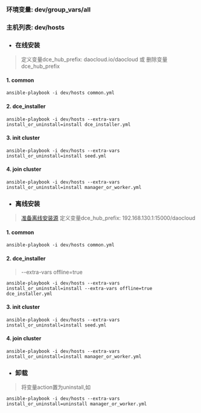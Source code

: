 ### 环境变量: dev/group_vars/all ###
### 主机列表: dev/hosts ###

- ### 在线安装 ###
> 定义变量dce_hub_prefix: daocloud.io/daocloud 或 删除变量dce_hub_prefix
#### 1. common ####
```
ansible-playbook -i dev/hosts common.yml 
```
#### 2. dce_installer ####
```
ansible-playbook -i dev/hosts --extra-vars install_or_uninstall=install dce_installer.yml 
```
#### 3. init cluster ####
```
ansible-playbook -i dev/hosts --extra-vars install_or_uninstall=install seed.yml 
```
#### 4. join cluster ####
```
ansible-playbook -i dev/hosts --extra-vars install_or_uninstall=install manager_or_worker.yml 
```

- ### 离线安装 ###
> [准备离线安装源](http://guide.daocloud.io/dce-v2.10/离线安装控制节点-13871615.html)
定义变量dce_hub_prefix: 192.168.130.1:15000/daocloud

#### 1. common ####
```
ansible-playbook -i dev/hosts common.yml 
```
#### 2. dce_installer ####
> --extra-vars offline=true
```
ansible-playbook -i dev/hosts --extra-vars install_or_uninstall=install --extra-vars offline=true dce_installer.yml 
```
#### 3. init cluster ####
```
ansible-playbook -i dev/hosts --extra-vars install_or_uninstall=install seed.yml 
```
#### 4. join cluster ####
```
ansible-playbook -i dev/hosts --extra-vars install_or_uninstall=install manager_or_worker.yml 
```

- ### 卸载 ###
> 将变量action置为uninstall,如
```
ansible-playbook -i dev/hosts --extra-vars install_or_uninstall=uninstall manager_or_worker.yml 
```
